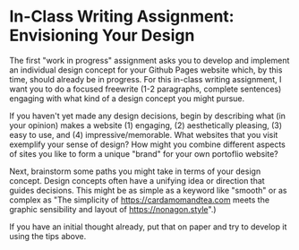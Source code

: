 # In-Class Writing Assignment: Envisioning Your Design 

The first "work in progress" assignment asks you to develop and implement an individual design concept for your Github Pages website which, by this time, should already be in progress. For this in-class writing assignment, I want you to do a focused freewrite (1-2 paragraphs, complete sentences) engaging with what kind of a design concept you might pursue. 

If you haven't yet made any design decisions, begin by describing what (in your opinion) makes a website (1) engaging, (2) aesthetically pleasing, (3) easy to use, and (4) impressive/memorable. What websites that you visit exemplify your sense of design? How might you combine different aspects of sites you like to form a unique "brand" for your own portoflio website?

Next, brainstorm some paths you might take in terms of your design concept. Design concepts often have a unifying idea or direction that guides decisions. This might be as simple as a keyword like "smooth" or as complex as "The simplicity of https://cardamomandtea.com meets the graphic sensibility and layout of https://nonagon.style".) 

If you have an initial thought already, put that on paper and try to develop it using the tips above. 
